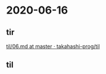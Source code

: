 # 2020-06-16

## tir
[til/06\.md at master · takahashi\-prog/til](https://github.com/takahashi-prog/til/blob/master/tir/2020/06.md#16)

## til
